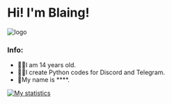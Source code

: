 # Hi! I'm Blaing!
![logo](https://github.com/Blaing7542/Blaing7542/assets/127663348/ed2a1071-6b00-4d73-ad68-303d9a71e985)


### Info:
- 🙋‍♂️I am 14 years old.
- 👨‍💻I create Python codes for Discord and Telegram.
- 🔧My name is ****.

[![My statistics](https://github-readme-stats.vercel.app/api?username=Blaing7542&count_private=true&hide=contribs&show_icons=true&)](https://github.com/Blaing7542)
